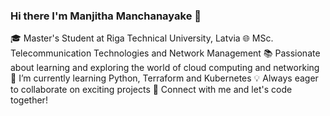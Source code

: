 ### Hi there I'm Manjitha Manchanayake 👋

🎓 Master's Student at Riga Technical University, Latvia
🌐 MSc. Telecommunication Technologies and Network Management
📚 Passionate about learning and exploring the world of cloud computing and networking
🌱 I’m currently learning Python, Terraform and Kubernetes
💡 Always eager to collaborate on exciting projects
🔗 Connect with me and let's code together!

<!--
**manjitha1216/manjitha1216** is a ✨ _special_ ✨ repository because its `README.md` (this file) appears on your GitHub profile.

Here are some ideas to get you started:

- 🔭 I’m currently working on ...
- 🌱 I’m currently learning ...
- 👯 I’m looking to collaborate on ...
- 🤔 I’m looking for help with ...
- 💬 Ask me about ...
- 📫 How to reach me: ...
- 😄 Pronouns: ...
- ⚡ Fun fact: ...
-->
